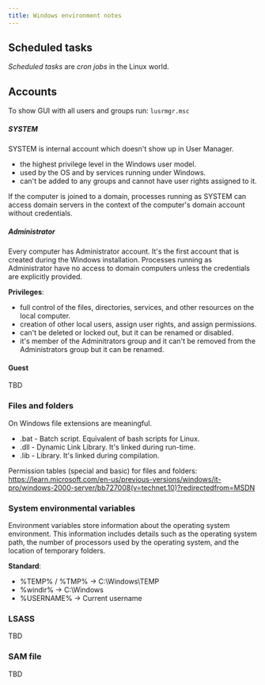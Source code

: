 ```yaml
---
title: Windows environment notes
---
```

## Scheduled tasks
_Scheduled tasks_ are _cron jobs_ in the Linux world.  

## Accounts
To show GUI with all users and groups run: `lusrmgr.msc`

##### SYSTEM
SYSTEM is internal account which doesn't show up in User Manager.
- the highest privilege level in the Windows user model.
- used by the OS and by services running under Windows.
- can't be added to any groups and cannot have user rights assigned to it.
    
If the computer is joined to a domain, processes running as SYSTEM can access domain servers in the context of the computer's domain account without credentials.

##### Administrator
Every computer has Administrator account. It's the first account that is created during the Windows installation. Processes running as Administrator have no access to domain computers unless the credentials are explicitly provided.

**Privileges**:
- full control of the files, directories, services, and other resources on the local computer.
- creation of other local users, assign user rights, and assign permissions.
- can't be deleted or locked out, but it can be renamed or disabled.
- it's member of the Adminitrators group and it can't be removed from the Administrators group but it can be renamed.

#### Guest
TBD

### Files and folders
On Windows file extensions are meaningful.
- .bat - Batch script. Equivalent of bash scripts for Linux.
- .dll - Dynamic Link Library. It's linked during run-time.
- .lib - Library. It's linked during compilation.

Permission tables (special and basic) for files and folders: https://learn.microsoft.com/en-us/previous-versions/windows/it-pro/windows-2000-server/bb727008(v=technet.10)?redirectedfrom=MSDN

### System environmental variables
Environment variables store information about the operating system environment. This information includes details such as the operating system path, the number of processors used by the operating system, and the location of temporary folders.

**Standard**:
- %TEMP% / %TMP%    -> C:\Windows\TEMP
- %windir%          -> C:\Windows
- %USERNAME%        -> Current username

### LSASS
TBD

### SAM file
TBD
